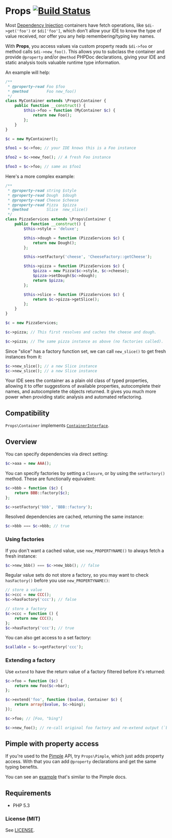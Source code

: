 # Props [![Build Status](https://github.com/mrclay/Props/actions/workflows/php.yml/badge.svg)](https://github.com/mrclay/Props/actions)

Most [Dependency Injection](http://www.mrclay.org/2014/04/06/dependency-injection-ask-for-what-you-need/) containers have fetch operations, like `$di->get('foo')` or `$di['foo']`, which don't allow your IDE to know the type of value received, nor offer you any help remembering/typing key names.

With **Props**, you access values via custom property reads `$di->foo` or method calls `$di->new_foo()`. This allows you to subclass the container and provide `@property` and/or `@method` PHPDoc declarations, giving your IDE and static analysis tools valuable runtime type information.

An example will help:

```php
/**
 * @property-read Foo $foo
 * @method        Foo new_foo()
 */
class MyContainer extends \Props\Container {
    public function __construct() {
        $this->foo = function (MyContainer $c) {
            return new Foo();
        };
    }
}

$c = new MyContainer();

$foo1 = $c->foo; // your IDE knows this is a Foo instance

$foo2 = $c->new_foo(); // A fresh Foo instance

$foo3 = $c->foo; // same as $foo1
```

Here's a more complex example:

```php
/**
 * @property-read string $style
 * @property-read Dough  $dough
 * @property-read Cheese $cheese
 * @property-read Pizza  $pizza
 * @method        Slice  new_slice()
 */
class PizzaServices extends \Props\Container {
    public function __construct() {
        $this->style = 'deluxe';

        $this->dough = function (PizzaServices $c) {
            return new Dough();
        };

        $this->setFactory('cheese', 'CheeseFactory::getCheese');

        $this->pizza = function (PizzaServices $c) {
            $pizza = new Pizza($c->style, $c->cheese);
            $pizza->setDough($c->dough);
            return $pizza;
        };

        $this->slice = function (PizzaServices $c) {
            return $c->pizza->getSlice();
        };
    }
}

$c = new PizzaServices;

$c->pizza; // This first resolves and caches the cheese and dough.

$c->pizza; // The same pizza instance as above (no factories called).
```

Since "slice" has a factory function set, we can call `new_slice()` to get fresh instances from it:

```php
$c->new_slice(); // a new Slice instance
$c->new_slice(); // a new Slice instance
```

Your IDE sees the container as a plain old class of typed properties, allowing it to offer suggestions of available properties, autocomplete their names, and autocomplete the objects returned. It gives you much more power when providing static analysis and automated refactoring.

## Compatibility

`Props\Container` implements [`ContainerInterface`](https://github.com/php-fig/container/blob/master/src/ContainerInterface.php).

## Overview

You can specify dependencies via direct setting:

```php
$c->aaa = new AAA();
```

You can specify factories by setting a `Closure`, or by using the `setFactory()` method. These are functionally equivalent:

```php
$c->bbb = function ($c) {
    return BBB::factory($c);
};

$c->setFactory('bbb', 'BBB::factory');
```

Resolved dependencies are cached, returning the same instance:

```php
$c->bbb === $c->bbb; // true
```

### Using factories

If you don't want a cached value, use `new_PROPERTYNAME()` to always fetch a fresh instance:

```php
$c->new_bbb() === $c->new_bbb(); // false
```

Regular value sets do not store a factory, so you may want to check `hasFactory()` before you use `new_PROPERTYNAME()`:

```php
// store a value
$c->ccc = new CCC();
$c->hasFactory('ccc'); // false

// store a factory
$c->ccc = function () {
    return new CCC();
};
$c->hasFactory('ccc'); // true
```

You can also get access to a set factory:

```php
$callable = $c->getFactory('ccc');
```

### Extending a factory

Use `extend` to have the return value of a factory filtered before it's returned:

```php
$c->foo = function ($c) {
    return new Foo($c->bar);
};

$c->extend('foo', function ($value, Container $c) {
    return array($value, $c->bing);
});

$c->foo; // [Foo, "bing"]

$c->new_foo(); // re-call original foo factory and re-extend output (`bar` and `bing` will be re-read)
```

## Pimple with property access

If you're used to the [Pimple](http://pimple.sensiolabs.org/) API, try `Props\Pimple`, which just adds property access. With that you can add `@property` declarations and get the same typing benefits.

You can see an [example](https://github.com/mrclay/Props/blob/master/scripts/example-pimple.php) that's similar to the Pimple docs.

## Requirements

 * PHP 5.3

### License (MIT)

See [LICENSE](https://github.com/mrclay/Props/blob/master/src/LICENSE).
